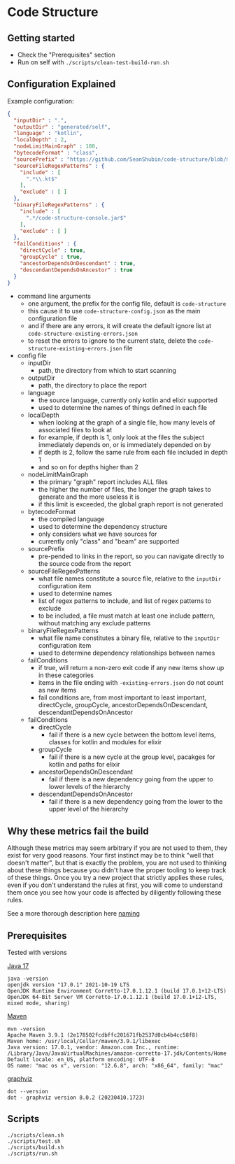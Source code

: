 # Code Structure

## Getting started
- Check the "Prerequisites" section
- Run on self with `./scripts/clean-test-build-run.sh`

## Configuration Explained

Example configuration:
```json
{
  "inputDir" : ".",
  "outputDir" : "generated/self",
  "language" : "kotlin",
  "localDepth" : 2,
  "nodeLimitMainGraph" : 100,
  "bytecodeFormat" : "class",
  "sourcePrefix" : "https://github.com/SeanShubin/code-structure/blob/master/",
  "sourceFileRegexPatterns" : {
    "include" : [
      ".*\\.kt$"
    ],
    "exclude" : [ ]
  },
  "binaryFileRegexPatterns" : {
    "include" : [
      ".*/code-structure-console.jar$"
    ],
    "exclude" : [ ]
  },
  "failConditions" : {
    "directCycle" : true,
    "groupCycle" : true,
    "ancestorDependsOnDescendant" : true,
    "descendantDependsOnAncestor" : true
  }
}
```

- command line arguments
  - one argument, the prefix for the config file, default is `code-structure`
  - this cause it to use `code-structure-config.json` as the main configuration file
  - and if there are any errors, it will create the default ignore list at `code-structure-existing-errors.json`
  - to reset the errors to ignore to the current state, delete the `code-structure-existing-errors.json` file
- config file
  - inputDir
    - path, the directory from which to start scanning
  - outputDir
    - path, the directory to place the report
  - language
    - the source language, currently only kotlin and elixir supported
    - used to determine the names of things defined in each file
  - localDepth
    - when looking at the graph of a single file, how many levels of associated files to look at
    - for example, if depth is 1, only look at the files the subject immediately depends on, or is immediately depended on by
    - if depth is 2, follow the same rule from each file included in depth 1
    - and so on for depths higher than 2
  - nodeLimitMainGraph
    - the primary "graph" report includes ALL files
    - the higher the number of files, the longer the graph takes to generate and the more useless it is
    - if this limit is exceeded, the global graph report is not generated 
  - bytecodeFormat
    - the compiled language
    - used to determine the dependency structure
    - only considers what we have sources for
    - currently only "class" and "beam" are supported
  - sourcePrefix
    - pre-pended to links in the report, so you can navigate directly to the source code from the report
  - sourceFileRegexPatterns
    - what file names constitute a source file, relative to the `inputDir` configuration item
    - used to determine names
    - list of regex patterns to include, and list of regex patterns to exclude
    - to be included, a file must match at least one include pattern, without matching any exclude patterns
  - binaryFileRegexPatterns
    - what file name constitutes a binary file, relative to the `inputDir` configuration item
    - used to determine dependency relationships between names
  - failConditions
    - if true, will return a non-zero exit code if any new items show up in these categories
    - items in the file ending with `-existing-errors.json` do not count as new items
    - fail conditions are, from most important to least important, directCycle, groupCycle, ancestorDependsOnDescendant, descendantDependsOnAncestor
  - failConditions
    - directCycle
      - fail if there is a new cycle between the bottom level items, classes for kotlin and modules for elixir
    - groupCycle
      - fail if there is a new cycle at the group level, pacakges for kotlin and paths for elixir
    - ancestorDependsOnDescendant
      - fail if there is a new dependency going from the upper to lower levels of the hierarchy
    - descendantDependsOnAncestor
      - fail if there is a new dependency going from the lower to the upper level of the hierarchy 

## Why these metrics fail the build
Although these metrics may seem arbitrary if you are not used to them, they exist for very good reasons.
Your first instinct may be to think "well that doesn't matter", but that is exactly the problem, you are not used to thinking about these things because you didn't have the proper tooling to keep track of these things.
Once you try a new project that strictly applies these rules, even if you don't understand the rules at first, you will come to understand them once you see how your code is affected by diligently following these rules.

See a more thorough description here
[naming](/docs/naming.md)


## Prerequisites
Tested with versions

[Java 17]( https://www.oracle.com/java/technologies/javase/jdk17-archive-downloads.html )
```
java -version
openjdk version "17.0.1" 2021-10-19 LTS
OpenJDK Runtime Environment Corretto-17.0.1.12.1 (build 17.0.1+12-LTS)
OpenJDK 64-Bit Server VM Corretto-17.0.1.12.1 (build 17.0.1+12-LTS, mixed mode, sharing)
```

[Maven]( https://maven.apache.org/ )
```
mvn -version
Apache Maven 3.9.1 (2e178502fcdbffc201671fb2537d0cb4b4cc58f8)
Maven home: /usr/local/Cellar/maven/3.9.1/libexec
Java version: 17.0.1, vendor: Amazon.com Inc., runtime: /Library/Java/JavaVirtualMachines/amazon-corretto-17.jdk/Contents/Home
Default locale: en_US, platform encoding: UTF-8
OS name: "mac os x", version: "12.6.8", arch: "x86_64", family: "mac"
```

[graphviz]( https://graphviz.org/ )
```
dot --version
dot - graphviz version 8.0.2 (20230410.1723)
```

## Scripts

```shell
./scripts/clean.sh
./scripts/test.sh
./scripts/build.sh
./scripts/run.sh
```
